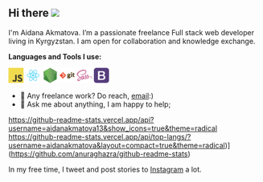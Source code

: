 ## Hi there <img src="https://media.giphy.com/media/hvRJCLFzcasrR4ia7z/giphy.gif" width="25px">
I'm Aidana Akmatova. I’m a passionate freelance Full stack web developer living in Kyrgyzstan. I am open for collaboration and knowledge exchange.



**Languages and Tools I use:** 


<code><img height="30" src="https://raw.githubusercontent.com/github/explore/80688e429a7d4ef2fca1e82350fe8e3517d3494d/topics/javascript/javascript.png"></code>
<code><img height="30" src="https://raw.githubusercontent.com/github/explore/80688e429a7d4ef2fca1e82350fe8e3517d3494d/topics/react/react.png"></code>
<code><img height="30" src="https://raw.githubusercontent.com/github/explore/80688e429a7d4ef2fca1e82350fe8e3517d3494d/topics/nodejs/nodejs.png"></code>
<code><img height="30" src="https://raw.githubusercontent.com/github/explore/80688e429a7d4ef2fca1e82350fe8e3517d3494d/topics/git/git.png"></code>
<code><img height="30" src="https://raw.githubusercontent.com/github/explore/80688e429a7d4ef2fca1e82350fe8e3517d3494d/topics/sass/sass.png"></code>
<code><img height="30" src="https://raw.githubusercontent.com/github/explore/80688e429a7d4ef2fca1e82350fe8e3517d3494d/topics/bootstrap/bootstrap.png"></code>



- 💼 Any freelance work? Do reach, [email](http://akmatova.don@gmail.com/):)
- 💬 Ask me about anything, I am happy to help;

https://github-readme-stats.vercel.app/api?username=aidanakmatova13&show_icons=true&theme=radical
https://github-readme-stats.vercel.app/api/top-langs/?username=aidanakmatova&layout=compact=true&theme=radical)](https://github.com/anuraghazra/github-readme-stats)

In my free time, I tweet and post stories to [Instagram](https://instagram.com/wxirgo?utm_medium=copy_link) a lot. 